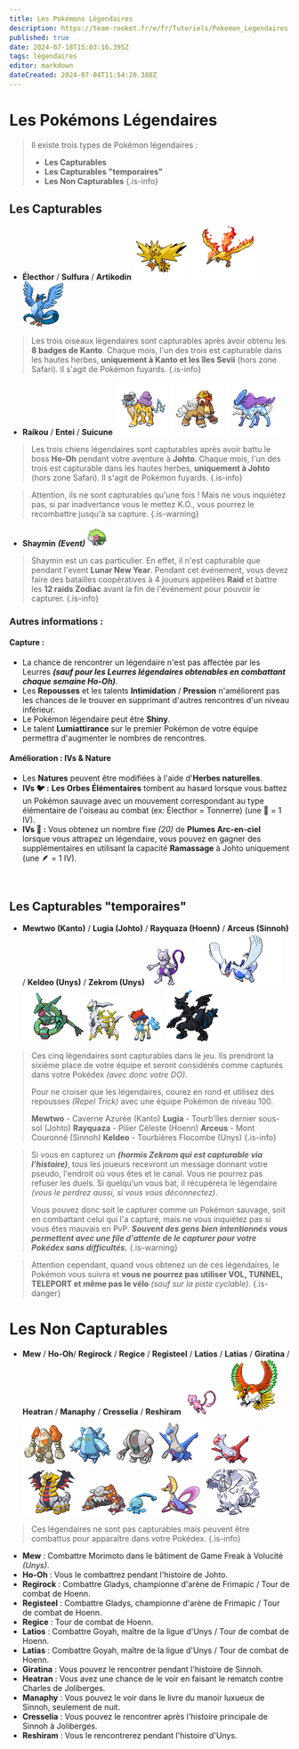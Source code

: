 ```yaml
---
title: Les Pokémons Légendaires
description: https://team-rooket.fr/e/fr/Tutoriels/Pokemon_Legendaires
published: true
date: 2024-07-18T15:03:16.395Z
tags: légendaires
editor: markdown
dateCreated: 2024-07-04T11:54:20.388Z
---
```


# Les Pokémons Légendaires

> Il existe trois types de Pokémon légendaires :
>  * **Les Capturables**
>  * **Les Capturables "temporaires"**
>  * **Les Non Capturables**
{.is-info}

## Les Capturables
* **Électhor** / **Sulfura** / **Artikodin**
![electhor.png](/images/tutoriels/electhor.png) ![sulfura.png](/images/tutoriels/sulfura.png) ![artikodin.png](/images/tutoriels/artikodin.png)

> Les trois oiseaux légendaires sont capturables après avoir obtenu les **8 badges de Kanto**. Chaque mois, l'un des trois est capturable dans les hautes herbes, **uniquement à Kanto et les îles Sevii** (hors zone Safari). Il s'agit de Pokémon fuyards.
{.is-info}

* **Raikou** / **Entei** / **Suicune**
![raikou.png](/images/tutoriels/raikou.png) ![entei.png](/images/tutoriels/entei.png) ![suicune.png](/images/tutoriels/suicune.png)

> Les trois chiens légendaires sont capturables après avoir battu le boss **Ho-Oh** pendant votre aventure à **Johto**. Chaque mois, l'un des trois est capturable dans les hautes herbes, **uniquement à Johto** (hors zone Safari). Il s'agit de Pokémon fuyards.
{.is-info}

> Attention, ils ne sont capturables qu'une fois ! Mais ne vous inquiétez pas, si par inadvertance vous le mettez K.O., vous pourrez le recombattre jusqu'à sa capture.
{.is-warning}

* **Shaymin** ***(Event)***
![shaymin.gif](/images/tutoriels/shaymin.gif)

> Shaymin est un cas particulier. En effet, il n'est capturable que pendant l'event **Lunar New Year**. Pendant cet événement, vous devez faire des batailles coopératives à 4 joueurs appelées **Raid** et battre les **12 raids Zodiac** avant la fin de l'événement pour pouvoir le capturer.
{.is-info}

### Autres informations :

#### Capture :
* La chance de rencontrer un légendaire n'est pas affectée par les Leurres ***(sauf pour les Leurres légendaires obtenables en combattant chaque semaine Ho-Oh)***.
* Les **Repousses** et les talents **Intimidation** / **Pression** n'améliorent pas les chances de le trouver en supprimant d'autres rencontres d'un niveau inférieur.
* Le Pokémon légendaire peut être **Shiny**.
* Le talent **Lumiattirance** sur le premier Pokémon de votre équipe permettra d'augmenter le nombres de rencontres.

#### Amélioration : IVs & Nature
* Les **Natures** peuvent être modifiées à l'aide d'**Herbes naturelles**.
* **IVs 🐦 :** **Les Orbes Élémentaires** tombent au hasard lorsque vous battez un Pokémon sauvage avec un mouvement correspondant au type élémentaire de l'oiseau au combat (ex: Électhor = Tonnerre) (une 🔵 = 1 IV).
* **IVs 🐶 :** Vous obtenez un nombre fixe *(20)* de **Plumes Arc-en-ciel** lorsque vous attrapez un légendaire, vous pouvez en gagner des supplémentaires en utilisant la capacité **Ramassage** à Johto uniquement (une 🪶 = 1 IV).

&nbsp;

## Les Capturables "temporaires"
* **Mewtwo (Kanto)** / **Lugia (Johto)** / **Rayquaza (Hoenn)** / **Arceus (Sinnoh)** / **Keldeo (Unys)** / **Zekrom (Unys)**
![mewtwo.gif](/images/tutoriels/mewtwo.gif)![lugia.gif](/images/tutoriels/lugia.gif)![rayquaza.gif](/images/tutoriels/rayquaza.gif) ![arceus.gif](/images/tutoriels/arceus.gif) ![keldeo.gif](/images/tutoriels/keldeo.gif) ![zekrom.gif](/images/tutoriels/zekrom.gif)

> Ces cinq légendaires sont capturables dans le jeu. Ils prendront la sixième place de votre équipe et seront considérés comme capturés dans votre Pokédex *(avec donc votre DO)*.
> 
> Pour ne croiser que les légendaires, courez en rond et utilisez des repousses *(Repel Trick)* avec une équipe Pokémon de niveau 100.
> 
>  **Mewtwo** - Caverne Azurée (Kanto)
>  **Lugia** - Tourb'îles dernier sous-sol (Johto) 
>  **Rayquaza** - Pilier Céleste (Hoenn)
>  **Arceus** - Mont Couronné (Sinnoh)
>  **Keldeo** - Tourbières Flocombe (Unys)
{.is-info}






> Si vous en capturez un ***(hormis Zekrom qui est capturable via l'histoire)***, tous les joueurs recevront un message donnant votre pseudo, l'endroit où vous êtes et le canal. Vous ne pourrez pas refuser les duels. Si quelqu'un vous bat, il récupérera le légendaire *(vous le perdrez aussi, si vous vous déconnectez)*.
> 
> Vous pouvez donc soit le capturer comme un Pokémon sauvage, soit en combattant celui qui l'a capturé, mais ne vous inquiétez pas si vous êtes mauvais en PvP. ***Souvent des gens bien intentionnés vous permettent avec une file d'attente de le capturer pour votre Pokédex sans difficultés.***
{.is-warning}

> Attention cependant, quand vous obtenez un de ces légendaires, le Pokémon vous suivra et **vous ne pourrez pas utiliser VOL, TUNNEL, TELEPORT et même pas le vélo** *(sauf sur la piste cyclable)*.
{.is-danger}

# Les Non Capturables
* **Mew** / **Ho-Oh**/ **Regirock** / **Regice** / **Registeel** / **Latios** / **Latias** / **Giratina** / **Heatran** / **Manaphy** / **Cresselia** / **Reshiram**
![mew.gif](/images/tutoriels/mew.gif)![ho-oh.gif](/images/tutoriels/ho-oh.gif)![regirock.gif](/images/tutoriels/regirock.gif)![regice.gif](/images/tutoriels/regice.gif)![registeel.gif](/images/tutoriels/registeel.gif)![latios.gif](/images/tutoriels/latios.gif)![latias.gif](/images/tutoriels/latias.gif)
![giratina.gif](/images/tutoriels/giratina.gif)![heatran.gif](/images/tutoriels/heatran.gif)![manaphy.gif](/images/tutoriels/manaphy.gif)![cresselia.gif](/images/tutoriels/cresselia.gif)![reshiram.gif](/images/tutoriels/reshiram.gif)

> Ces légendaires ne sont pas capturables mais peuvent être combattus pour apparaître dans votre Pokédex.
{.is-info}

* **Mew** : Combattre Morimoto dans le bâtiment de Game Freak à Volucité *(Unys)*.
* **Ho-Oh** : Vous le combattrez pendant l'histoire de Johto.
* **Regirock** : Combattre Gladys, championne d'arène de Frimapic / Tour de combat de Hoenn.
* **Registeel** : Combattre Gladys, championne d'arène de Frimapic / Tour de combat de Hoenn.
* **Regice** : Tour de combat de Hoenn.
* **Latios** : Combattre Goyah, maître de la ligue d'Unys / Tour de combat de Hoenn.
* **Latias** : Combattre Goyah, maître de la ligue d'Unys / Tour de combat de Hoenn.
* **Giratina** : Vous pouvez le rencontrer pendant l'histoire de Sinnoh.
* **Heatran** : Vous avez une chance de le voir en faisant le rematch contre Charles de Joliberges.
* **Manaphy** : Vous pouvez le voir dans le livre du manoir luxueux de Sinnoh, seulement de nuit.
* **Cresselia** : Vous pouvez le rencontrer après l'histoire principale de Sinnoh à Joliberges.
* **Reshiram** : Vous le rencontrerez pendant l'histoire d'Unys.

